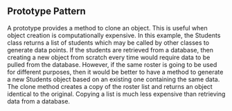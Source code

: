 ## Prototype Pattern

A prototype provides a method to clone an object. This is useful when object creation is computationally expensive. In this example, the Students class returns a list of students which may be called by other classes to generate data points. If the students are retrieved from a database, then creating a new object from scratch every time would require data to be pulled from the database. However, if the same roster is going to be used for different purposes, then it would be better to have a method to generate a new Students object based on an existing one containing the same data. The clone method creates a copy of the roster list and returns an object identical to the original. Copying a list is much less expensive than retrieving data from a database.